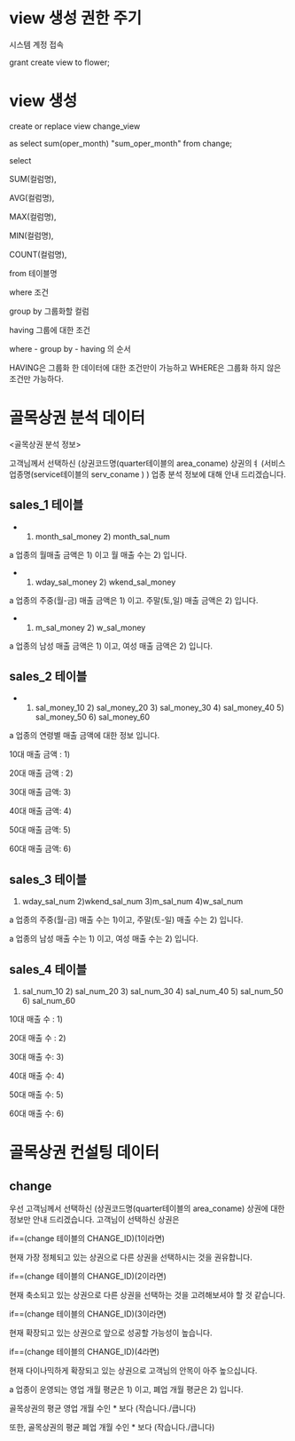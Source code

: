 # view 생성 권한 주기

시스템 계정 접속

grant create view to flower;



# view 생성

create or replace view change_view

as select sum(oper_month) "sum_oper_month" from change;

select  

SUM(컬럼명),

AVG(컬럼명),

MAX(컬럼명),

MIN(컬럼명),

COUNT(컬럼명),

from 테이블명

where 조건

group by 그룹화할 컬럼

having 그룹에 대한 조건

where - group by - having 의 순서

 HAVING은 그룹화 한 데이터에 대한 조건만이 가능하고 WHERE은 그룹화 하지 않은 조건만 가능하다.



# 골목상권 분석 데이터

<골목상권 분석 정보>

고객님께서 선택하신 (상권코드명(quarter테이블의 area_coname) 상권의ㅕ (서비스업종명(service테이블의 serv_coname ) ) 업종 분석 정보에 대해 안내 드리겠습니다.



## sales_1 테이블

- 1) month_sal_money 2) month_sal_num

a 업종의 월매출 금액은 1) 이고 월 매출 수는 2) 입니다.

- 1) wday_sal_money 2) wkend_sal_money

a 업종의 주중(월-금) 매출 금액은 1) 이고.  주말(토,일) 매출 금액은 2) 입니다.

- 1) m_sal_money 2) w_sal_money

a 업종의 남성 매출 금액은 1) 이고, 여성 매출 금액은 2) 입니다.



## sales_2 테이블

- 1) sal_money_10 2) sal_money_20 3) sal_money_30 4) sal_money_40 5) sal_money_50 6) sal_money_60

a 업종의 연령별 매출 금액에 대한 정보 입니다.

10대 매출 금액 : 1)

20대 매출 금액 : 2)

30대 매출 금액: 3)

40대 매출 금액: 4)

50대 매출 금액: 5)

60대 매출 금액: 6)



## sales_3 테이블



1) wday_sal_num 2)wkend_sal_num 3)m_sal_num 4)w_sal_num

a 업종의 주중(월-금) 매출 수는 1)이고, 주말(토-일) 매출 수는 2) 입니다.

a 업종의 남성 매출 수는 1) 이고, 여성 매출 수는 2) 입니다.



## sales_4 테이블

1) sal_num_10 2) sal_num_20 3) sal_num_30 4) sal_num_40 5) sal_num_50 6) sal_num_60

10대 매출 수 : 1)

20대 매출 수 : 2)

30대 매출 수: 3)

40대 매출 수: 4)

50대 매출 수: 5)

60대 매출 수: 6)





# 골목상권 컨설팅 데이터

## change

우선 고객님께서 선택하신  (상권코드명(quarter테이블의 area_coname) 상권에 대한 정보만 안내 드리겠습니다. 고객님이 선택하신 상권은



if==(change 테이블의 CHANGE_ID)(1이라면)

현재 가장 정체되고 있는 상권으로 다른 상권을 선택하시는 것을 권유합니다. 



if==(change 테이블의 CHANGE_ID)(2이라면)

현재 축소되고 있는 상권으로 다른 상권을 선택하는 것을 고려해보셔야 할 것 같습니다. 



if==(change 테이블의 CHANGE_ID)(3이라면)

현재 확장되고 있는 상권으로 앞으로 성공할 가능성이 높습니다.



if==(change 테이블의 CHANGE_ID)(4라면)

현재 다이나믹하게 확장되고 있는 상권으로 고객님의 안목이 아주 높으십니다.





a 업종이 운영되는 영업 개월 평균은 1) 이고, 폐업 개월 평균은 2) 입니다.

골목상권의 평균 영업 개월 수인 * 보다 (작습니다./큽니다) 

또한, 골목상권의 평균 폐업 개월 수인 * 보다 (작습니다./큽니다)






